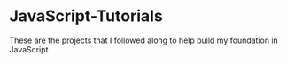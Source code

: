 # JavaScript-Tutorials
These are the projects that I followed along to help build my foundation in JavaScript
